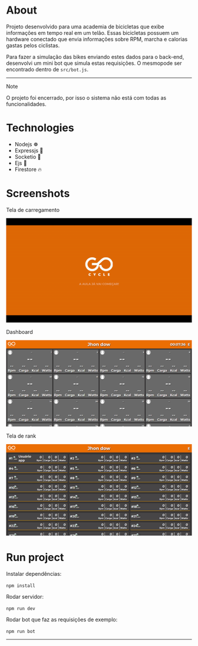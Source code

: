 # About

Projeto desenvolvido para uma academia de bicicletas que exibe informações em tempo real em um telão. Essas bicicletas possuem um hardware conectado que envia informações sobre RPM, marcha e calorias gastas pelos ciclistas.

Para fazer a simulação das bikes enviando estes dados para o back-end, desenvolvi um mini bot que simula estas requisições. O mesmopode ser encontrado dentro de `src/bot.js`.

---

> [!NOTE]
> O projeto foi encerrado, por isso o sistema não está com todas as funcionalidades.

# Technologies

- Nodejs ☸
- Expressjs 📍
- Socketio 📨
- Ejs :page_facing_up:
- Firestore :fire:

# Screenshots

<p>Tela de carregamento</p>

![Carregamento](./load.gif)

<p>Dashboard</p>

![Dashboard](./dashboard.png)

<p>Tela de rank</p>

![rank](./rank.png)

# Run project

<p>Instalar dependências:</p>

`npm install`

<p>Rodar servidor:</p>

`npm run dev`

<p>Rodar bot que faz as requisições de exemplo:</p>

`npm run bot`

---
